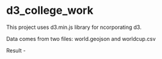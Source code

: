 # d3_college_work

This project uses d3.min.js library for ncorporating d3.

Data comes from two files: world.geojson and worldcup.csv

Result - 



